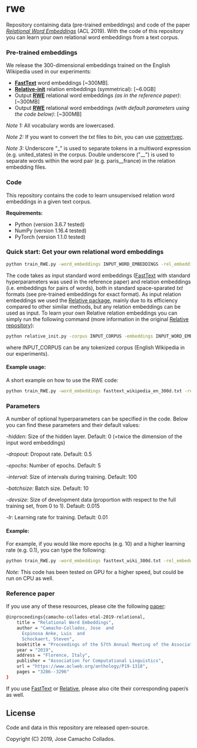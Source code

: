 # rwe

Repository containing data (pre-trained embeddings) and code of the paper *[Relational Word Embeddings](https://www.aclweb.org/anthology/P19-1318)*  (ACL 2019). With the code of this repository you can learn your own relational word embeddings from a text corpus.

### Pre-trained embeddings

We release the 300-dimensional embeddings trained on the English Wikipedia used in our experiments:
- [**FastText**](https://drive.google.com/file/d/1SVB7E41c-xvwy61YL3hoDJHRi3RCgf-E/view?usp=sharing) word embeddings \[~300MB\].
- [**Relative-init**](https://drive.google.com/file/d/17bxqdjmn6ZHWgwlstO5d1--3kVf4uQ0N/view?usp=sharing) relation embeddings (symmetrical): \[~6.0GB\]
- Output [**RWE**](https://drive.google.com/file/d/1UjjEb6-80bbJ3GFMFhkRkjvWGULgKpfe/view?usp=sharing) relational word embeddings *(as in the reference paper)*: \[~300MB\]
- Output [**RWE**](https://drive.google.com/file/d/1szmMDbxS1f2Xr2p6ZceGb_e_REXE1KIn/view?usp=sharing) relational word embeddings *(with default parameters using the code below)*: \[~300MB\]

*Note 1:* All vocabulary words are lowercased.

*Note 2:* If you want to convert the *txt* files to *bin*, you can use [convertvec](https://github.com/marekrei/convertvec).

*Note 3:* Underscore "_" is used to separate tokens in a multiword expression (e.g. united_states) in the corpus. Double underscore ("__") is used to separate words within the word pair (e.g. paris__france) in the relation embedding files.

### Code

This repository contains the code to learn unsupervised relation word embeddings in a given text corpus. 

**Requirements:**

- Python (version 3.6.7 tested)
- NumPy (version 1.16.4 tested)
- PyTorch (version 1.1.0 tested)

### Quick start: Get your own relational word embeddings

```bash
python train_RWE.py -word_embeddings INPUT_WORD_EMBEDDINGS -rel_embeddings INPUT_RELATION_EMBEDDINGS -output OUTPUT_RWE_EMBEDDINGS
```

The code takes as input standard word embeddings ([FastText](https://github.com/facebookresearch/fastText) with standard hyperparameters was used in the reference paper) and relation embeddings (i.e. embeddings for pairs of words), both in standard space-sparated *txt* formats (see pre-trained embeddings for exact format). As input relation embeddings we used the [Relative package](https://github.com/pedrada88/relative), mainly due to its efficiency compared to other similar methods, but any relation embeddings can be used as input. To learn your own Relative relation embeddings you can simply run the following command (more information in the original [Relative repository](https://github.com/pedrada88/relative)):

```bash
python relative_init.py -corpus INPUT_CORPUS -embeddings INPUT_WORD_EMBEDDINGS -output OUTPUT_RELATIVE_EMBEDDINGS -symmetry true
```
where INPUT_CORPUS can be any tokenized corpus (English Wikipedia in our experiments).

#### Example usage:

A short example on how to use the RWE code:

```bash
python train_RWE.py -word_embeddings fasttext_wikipedia_en_300d.txt -rel_embeddings relative-init_symm_wiki_en_300d.txt -output rwe_embeddings.txt
```

### Parameters

A number of optional hyperparameters can be specified in the code. Below you can find these parameters and their default values:

*-hidden*: Size of the hidden layer. Default: 0 (=twice the dimension of the input word embeddings)

*-dropout*: Dropout rate. Default: 0.5

*-epochs*: Number of epochs. Default: 5

*-interval*: Size of intervals during training. Default: 100

*-batchsize*: Batch size. Default: 10

*-devsize*: Size of development data (proportion with respect to the full training set, from 0 to 1). Default: 0.015

*-lr*: Learning rate for training. Default: 0.01

#### Example:

For example, if you would like more epochs (e.g. 10) and a higher learning rate (e.g. 0.1), you can type the following:

```bash
python train_RWE.py -word_embeddings fasttext_wiki_300d.txt -rel_embeddings relative-init_symm_wiki_en_300d.txt -output rwe_embeddings.txt -epochs 10 -lr 0.1
```

*Note:* This code has been tested on GPU for a higher speed, but could be run on CPU as well.

### Reference paper

If you use any of these resources, please cite the following [paper](https://www.aclweb.org/anthology/P19-1318):
```bash
@inproceedings{camacho-collados-etal-2019-relational,
    title = "Relational Word Embeddings",
    author = "Camacho-Collados, Jose  and
      Espinosa Anke, Luis  and
      Schockaert, Steven",
    booktitle = "Proceedings of the 57th Annual Meeting of the Association for Computational Linguistics",
    year = "2019",
    address = "Florence, Italy",
    publisher = "Association for Computational Linguistics",
    url = "https://www.aclweb.org/anthology/P19-1318",
    pages = "3286--3296"
}

```
If you use [FastText](https://github.com/facebookresearch/fastText) or [Relative](https://github.com/pedrada88/relative), please also cite their corresponding paper/s as well.

License
-------

Code and data in this repository are released open-source.

Copyright (C) 2019, Jose Camacho Collados.

